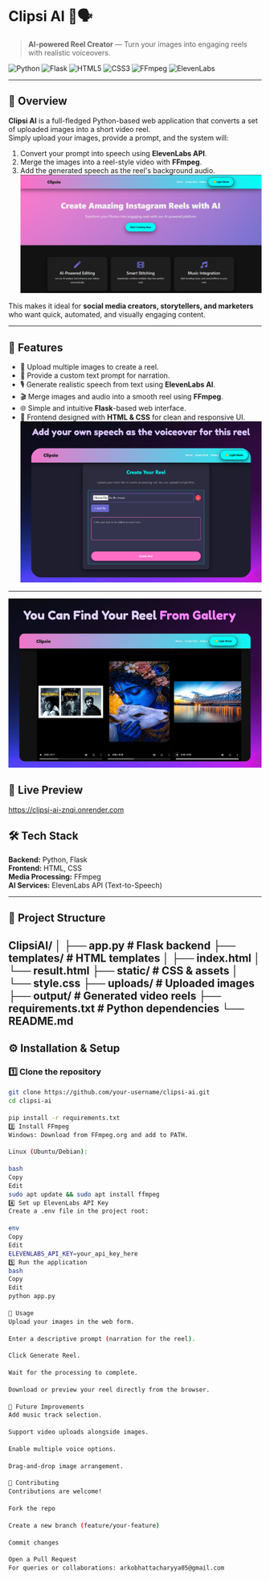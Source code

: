 # Clipsi AI 🎥🗣️  
> **AI-powered Reel Creator** — Turn your images into engaging reels with realistic voiceovers.

![Python](https://img.shields.io/badge/Python-3.9%2B-blue?logo=python&logoColor=white)
![Flask](https://img.shields.io/badge/Flask-Backend-black?logo=flask&logoColor=white)
![HTML5](https://img.shields.io/badge/HTML-Frontend-orange?logo=html5&logoColor=white)
![CSS3](https://img.shields.io/badge/CSS-Design-blue?logo=css3&logoColor=white)
![FFmpeg](https://img.shields.io/badge/FFmpeg-Media%20Processing-green?logo=ffmpeg&logoColor=white)
![ElevenLabs](https://img.shields.io/badge/ElevenLabs-Text%20to%20Speech-purple)

---

## 📌 Overview
**Clipsi AI** is a full-fledged Python-based web application that converts a set of uploaded images into a short video reel.  
Simply upload your images, provide a prompt, and the system will:
1. Convert your prompt into speech using **ElevenLabs API**.
2. Merge the images into a reel-style video with **FFmpeg**.
3. Add the generated speech as the reel's background audio.
![Clipsi AI Preview](static/Home.png)


This makes it ideal for **social media creators, storytellers, and marketers** who want quick, automated, and visually engaging content.

---

## 🚀 Features
- 📸 Upload multiple images to create a reel.
- 📝 Provide a custom text prompt for narration.
- 🎙️ Generate realistic speech from text using **ElevenLabs AI**.
- 🎬 Merge images and audio into a smooth reel using **FFmpeg**.
- 🌐 Simple and intuitive **Flask**-based web interface.
- 🎨 Frontend designed with **HTML & CSS** for clean and responsive UI.
![Functional Preveiw:: ](static/File.png)

---
![Gallery Section Preveiw](static/Gallery.png)
## **🚀 Live Preview**
https://clipsi-ai-znqi.onrender.com
## 🛠️ Tech Stack
**Backend:** Python, Flask  
**Frontend:** HTML, CSS  
**Media Processing:** FFmpeg  
**AI Services:** ElevenLabs API (Text-to-Speech)  

---

## 📂 Project Structure
ClipsiAI/
│
├── app.py # Flask backend
├── templates/ # HTML templates
│ ├── index.html
│ └── result.html
├── static/ # CSS & assets
│ └── style.css
├── uploads/ # Uploaded images
├── output/ # Generated video reels
├── requirements.txt # Python dependencies
└── README.md
---

## ⚙️ Installation & Setup

### 1️⃣ Clone the repository
```bash
git clone https://github.com/your-username/clipsi-ai.git
cd clipsi-ai

pip install -r requirements.txt
3️⃣ Install FFmpeg
Windows: Download from FFmpeg.org and add to PATH.

Linux (Ubuntu/Debian):

bash
Copy
Edit
sudo apt update && sudo apt install ffmpeg
4️⃣ Set up ElevenLabs API Key
Create a .env file in the project root:

env
Copy
Edit
ELEVENLABS_API_KEY=your_api_key_here
5️⃣ Run the application
bash
Copy
Edit
python app.py

🎯 Usage
Upload your images in the web form.

Enter a descriptive prompt (narration for the reel).

Click Generate Reel.

Wait for the processing to complete.

Download or preview your reel directly from the browser.

📌 Future Improvements
Add music track selection.

Support video uploads alongside images.

Enable multiple voice options.

Drag-and-drop image arrangement.

🤝 Contributing
Contributions are welcome!

Fork the repo

Create a new branch (feature/your-feature)

Commit changes

Open a Pull Request
For queries or collaborations: arkobhattacharyya05@gmail.com

